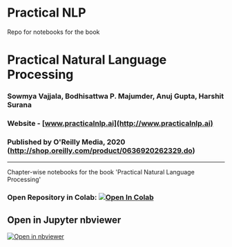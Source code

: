 # Practical NLP
Repo for notebooks for the book


# Practical Natural Language Processing
### Sowmya Vajjala, Bodhisattwa P. Majumder, Anuj Gupta, Harshit Surana
### Website - [www.practicalnlp.ai](http://www.practicalnlp.ai)
### Published by O'Reilly Media, 2020 (http://shop.oreilly.com/product/0636920262329.do)
-----------------------------------------------------------------------------------
Chapter-wise notebooks for the book 'Practical Natural Language Processing'

### Open Repository in Colab: [![Open In Colab](https://colab.research.google.com/assets/colab-badge.svg)](https://colab.research.google.com/github/practical-nlp/practical-nlp/blob/master)

## Open in Jupyter nbviewer  
[![Open in nbviewer](https://upload.wikimedia.org/wikipedia/commons/thumb/3/38/Jupyter_logo.svg/250px-Jupyter_logo.svg.png)](https://nbviewer.jupyter.org/github/anujgupta82/Practical_NLP/tree/master/)




